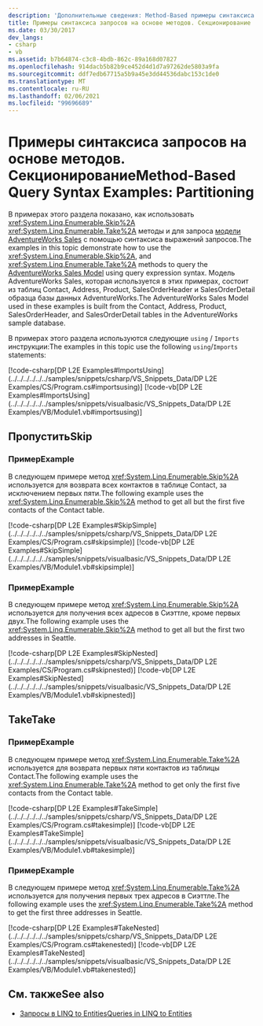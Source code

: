 ```yaml
---
description: 'Дополнительные сведения: Method-Based примеры синтаксиса запросов: секционирование'
title: Примеры синтаксиса запросов на основе методов. Секционирование
ms.date: 03/30/2017
dev_langs:
- csharp
- vb
ms.assetid: b7b64874-c3c8-4bdb-862c-89a168d07827
ms.openlocfilehash: 914dacb5b82b9ce452d4d1d7a97262de5803a9fa
ms.sourcegitcommit: ddf7edb67715a5b9a45e3dd44536dabc153c1de0
ms.translationtype: MT
ms.contentlocale: ru-RU
ms.lasthandoff: 02/06/2021
ms.locfileid: "99696689"
---
```

# <a name="method-based-query-syntax-examples-partitioning"></a><span data-ttu-id="75af3-103">Примеры синтаксиса запросов на основе методов. Секционирование</span><span class="sxs-lookup"><span data-stu-id="75af3-103">Method-Based Query Syntax Examples: Partitioning</span></span>

<span data-ttu-id="75af3-104">В примерах этого раздела показано, как использовать <xref:System.Linq.Enumerable.Skip%2A> <xref:System.Linq.Enumerable.Take%2A> методы и для запроса [модели AdventureWorks Sales](https://github.com/Microsoft/sql-server-samples/releases/tag/adventureworks) с помощью синтаксиса выражений запросов.</span><span class="sxs-lookup"><span data-stu-id="75af3-104">The examples in this topic demonstrate how to use the <xref:System.Linq.Enumerable.Skip%2A>, and <xref:System.Linq.Enumerable.Take%2A> methods to query the [AdventureWorks Sales Model](https://github.com/Microsoft/sql-server-samples/releases/tag/adventureworks) using query expression syntax.</span></span> <span data-ttu-id="75af3-105">Модель AdventureWorks Sales, которая используется в этих примерах, состоит из таблиц Contact, Address, Product, SalesOrderHeader и SalesOrderDetail образца базы данных AdventureWorks.</span><span class="sxs-lookup"><span data-stu-id="75af3-105">The AdventureWorks Sales Model used in these examples is built from the Contact, Address, Product, SalesOrderHeader, and SalesOrderDetail tables in the AdventureWorks sample database.</span></span>  
  
 <span data-ttu-id="75af3-106">В примерах этого раздела используются следующие `using` / `Imports` инструкции:</span><span class="sxs-lookup"><span data-stu-id="75af3-106">The examples in this topic use the following `using`/`Imports` statements:</span></span>  
  
 [!code-csharp[DP L2E Examples#ImportsUsing](../../../../../../samples/snippets/csharp/VS_Snippets_Data/DP L2E Examples/CS/Program.cs#importsusing)]
 [!code-vb[DP L2E Examples#ImportsUsing](../../../../../../samples/snippets/visualbasic/VS_Snippets_Data/DP L2E Examples/VB/Module1.vb#importsusing)]  
  
## <a name="skip"></a><span data-ttu-id="75af3-107">Пропустить</span><span class="sxs-lookup"><span data-stu-id="75af3-107">Skip</span></span>  
  
### <a name="example"></a><span data-ttu-id="75af3-108">Пример</span><span class="sxs-lookup"><span data-stu-id="75af3-108">Example</span></span>  

 <span data-ttu-id="75af3-109">В следующем примере метод <xref:System.Linq.Enumerable.Skip%2A> используется для возврата всех контактов в таблице Contact, за исключением первых пяти.</span><span class="sxs-lookup"><span data-stu-id="75af3-109">The following example uses the <xref:System.Linq.Enumerable.Skip%2A> method to get all but the first five contacts of the Contact table.</span></span>  
  
 [!code-csharp[DP L2E Examples#SkipSimple](../../../../../../samples/snippets/csharp/VS_Snippets_Data/DP L2E Examples/CS/Program.cs#skipsimple)]
 [!code-vb[DP L2E Examples#SkipSimple](../../../../../../samples/snippets/visualbasic/VS_Snippets_Data/DP L2E Examples/VB/Module1.vb#skipsimple)]  
  
### <a name="example"></a><span data-ttu-id="75af3-110">Пример</span><span class="sxs-lookup"><span data-stu-id="75af3-110">Example</span></span>  

 <span data-ttu-id="75af3-111">В следующем примере метод <xref:System.Linq.Enumerable.Skip%2A> используется для получения всех адресов в Сиэттле, кроме первых двух.</span><span class="sxs-lookup"><span data-stu-id="75af3-111">The following example uses the <xref:System.Linq.Enumerable.Skip%2A> method to get all but the first two addresses in Seattle.</span></span>  
  
 [!code-csharp[DP L2E Examples#SkipNested](../../../../../../samples/snippets/csharp/VS_Snippets_Data/DP L2E Examples/CS/Program.cs#skipnested)]
 [!code-vb[DP L2E Examples#SkipNested](../../../../../../samples/snippets/visualbasic/VS_Snippets_Data/DP L2E Examples/VB/Module1.vb#skipnested)]  
  
## <a name="take"></a><span data-ttu-id="75af3-112">Take</span><span class="sxs-lookup"><span data-stu-id="75af3-112">Take</span></span>  
  
### <a name="example"></a><span data-ttu-id="75af3-113">Пример</span><span class="sxs-lookup"><span data-stu-id="75af3-113">Example</span></span>  

 <span data-ttu-id="75af3-114">В следующем примере метод <xref:System.Linq.Enumerable.Take%2A> используется для возврата первых пяти контактов из таблицы Contact.</span><span class="sxs-lookup"><span data-stu-id="75af3-114">The following example uses the <xref:System.Linq.Enumerable.Take%2A> method to get only the first five contacts from the Contact table.</span></span>  
  
 [!code-csharp[DP L2E Examples#TakeSimple](../../../../../../samples/snippets/csharp/VS_Snippets_Data/DP L2E Examples/CS/Program.cs#takesimple)]
 [!code-vb[DP L2E Examples#TakeSimple](../../../../../../samples/snippets/visualbasic/VS_Snippets_Data/DP L2E Examples/VB/Module1.vb#takesimple)]  
  
### <a name="example"></a><span data-ttu-id="75af3-115">Пример</span><span class="sxs-lookup"><span data-stu-id="75af3-115">Example</span></span>  

 <span data-ttu-id="75af3-116">В следующем примере метод <xref:System.Linq.Enumerable.Take%2A> используется для получения первых трех адресов в Сиэттле.</span><span class="sxs-lookup"><span data-stu-id="75af3-116">The following example uses the <xref:System.Linq.Enumerable.Take%2A> method to get the first three addresses in Seattle.</span></span>  
  
 [!code-csharp[DP L2E Examples#TakeNested](../../../../../../samples/snippets/csharp/VS_Snippets_Data/DP L2E Examples/CS/Program.cs#takenested)]
 [!code-vb[DP L2E Examples#TakeNested](../../../../../../samples/snippets/visualbasic/VS_Snippets_Data/DP L2E Examples/VB/Module1.vb#takenested)]  
  
## <a name="see-also"></a><span data-ttu-id="75af3-117">См. также</span><span class="sxs-lookup"><span data-stu-id="75af3-117">See also</span></span>

- [<span data-ttu-id="75af3-118">Запросы в LINQ to Entities</span><span class="sxs-lookup"><span data-stu-id="75af3-118">Queries in LINQ to Entities</span></span>](queries-in-linq-to-entities.md)
